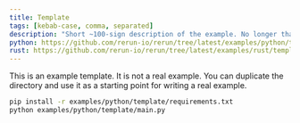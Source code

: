```yaml
---
title: Template
tags: [kebab-case, comma, separated]
description: "Short ~100-sign description of the example. No longer than 130 signs!"
python: https://github.com/rerun-io/rerun/tree/latest/examples/python/template/main.py
rust: https://github.com/rerun-io/rerun/tree/latest/examples/rust/template/src/main.rs
---
```


<!--
Place a screenshot in place of this comment
Use `just upload --help` for instructions
-->

This is an example template. It is not a real example. You can duplicate the directory and use it as a starting point for writing a real example.

```bash
pip install -r examples/python/template/requirements.txt
python examples/python/template/main.py
```
